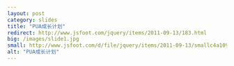 ```yaml
---
layout: post
category: slides
title: "PUA成长计划"
redirect: http://www.jsfoot.com/jquery/items/2011-09-13/183.html
big: /images/slide1.jpg
small: http://www.jsfoot.com/d/file/jquery/items/2011-09-13/smallc4a109ba30e5ad520220859b9a9380b9.jpg
alt: "PUA成长计划"
---
```


